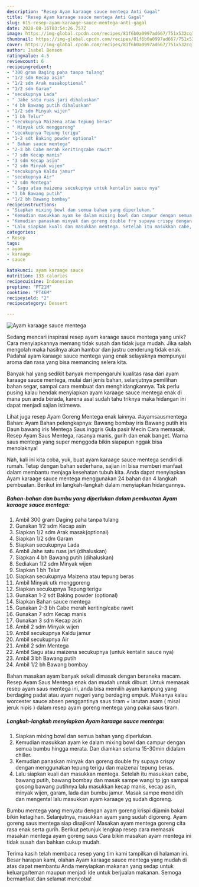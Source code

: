 ```yaml
---
description: "Resep Ayam karaage sauce mentega Anti Gagal"
title: "Resep Ayam karaage sauce mentega Anti Gagal"
slug: 615-resep-ayam-karaage-sauce-mentega-anti-gagal
date: 2020-08-16T03:54:26.757Z
image: https://img-global.cpcdn.com/recipes/81f6b0a0997ad667/751x532cq70/ayam-karaage-sauce-mentega-foto-resep-utama.jpg
thumbnail: https://img-global.cpcdn.com/recipes/81f6b0a0997ad667/751x532cq70/ayam-karaage-sauce-mentega-foto-resep-utama.jpg
cover: https://img-global.cpcdn.com/recipes/81f6b0a0997ad667/751x532cq70/ayam-karaage-sauce-mentega-foto-resep-utama.jpg
author: Isabel Benson
ratingvalue: 4.5
reviewcount: 6
recipeingredient:
- "300 gram Daging paha tanpa tulang"
- "1/2 sdm Kecap asin"
- "1/2 sdm Arak masakoptional"
- "1/2 sdm Garam"
- "secukupnya Lada"
- " Jahe satu ruas jari dihaluskan"
- "4 bh Bawang putih dihaluskan"
- "1/2 sdm Minyak wijen"
- "1 bh Telur"
- "secukupnya Maizena atau tepung beras"
- " Minyak utk menggoreng"
- "secukupnya Tepung terigu"
- "1-2 sdt Baking powder optional"
- " Bahan sauce mentega"
- "2-3 bh Cabe merah keritingcabe rawit"
- "7 sdm Kecap manis"
- "3 sdm Kecap asin"
- "2 sdm Minyak wijen"
- "secukupnya Kaldu jamur"
- "secukupnya Air"
- "2 sdm Mentega"
- " Sagu atau maizena secukupnya untuk kentalin sauce nya"
- "3 bh Bawang putih"
- "1/2 bh Bawang bombay"
recipeinstructions:
- "Siapkan mixing bowl dan semua bahan yang diperlukan."
- "Kemudian masukkan ayam ke dalam mixing bowl dan campur dengan semua bumbu hingga merata. Dan diamkan selama 15-30min didalam chiller."
- "Kemudian panaskan minyak dan goreng double fry supaya crispy dengan menggunakan tepung terigu dan maizena/ tepung beras."
- "Lalu siapkan kuali dan masukkan mentega. Setelah itu masukkan cabe, bawang putih, bawang bombay dan masak sampe wangi tp jgn sampai gosong bawang putihnya lalu masukkan kecap manis, kecap asin, minyak wijen, garam, lada dan bumbu jamur. Masak sampe mendidih dan mengental lalu masukkan ayam karaage yg sudah digoreng."
categories:
- Resep
tags:
- ayam
- karaage
- sauce

katakunci: ayam karaage sauce 
nutrition: 133 calories
recipecuisine: Indonesian
preptime: "PT21M"
cooktime: "PT46M"
recipeyield: "2"
recipecategory: Dessert

---
```



![Ayam karaage sauce mentega](https://img-global.cpcdn.com/recipes/81f6b0a0997ad667/751x532cq70/ayam-karaage-sauce-mentega-foto-resep-utama.jpg)

Sedang mencari inspirasi resep ayam karaage sauce mentega yang unik? Cara menyiapkannya memang tidak susah dan tidak juga mudah. Jika salah mengolah maka hasilnya akan hambar dan justru cenderung tidak enak. Padahal ayam karaage sauce mentega yang enak selayaknya mempunyai aroma dan rasa yang bisa memancing selera kita.

Banyak hal yang sedikit banyak mempengaruhi kualitas rasa dari ayam karaage sauce mentega, mulai dari jenis bahan, selanjutnya pemilihan bahan segar, sampai cara membuat dan menghidangkannya. Tak perlu pusing kalau hendak menyiapkan ayam karaage sauce mentega enak di mana pun anda berada, karena asal sudah tahu triknya maka hidangan ini dapat menjadi sajian istimewa.

Lihat juga resep Ayam Goreng Mentega enak lainnya. #ayamsausmentega Bahan: Ayam Bahan pelengkapnya: Bawang bombay iris Bawang putih iris Daun bawang iris Mentega Saus inggris Gula pasir Mecin Cara memasak. Resep Ayam Saus Mentega, rasanya manis, gurih dan enak banget. Warna saus mentega yang super menggoda bikin siapapun nggak bisa menolaknya!


Nah, kali ini kita coba, yuk, buat ayam karaage sauce mentega sendiri di rumah. Tetap dengan bahan sederhana, sajian ini bisa memberi manfaat dalam membantu menjaga kesehatan tubuh kita. Anda dapat menyiapkan Ayam karaage sauce mentega menggunakan 24 bahan dan 4 langkah pembuatan. Berikut ini langkah-langkah dalam menyiapkan hidangannya.

<!--inarticleads1-->

##### Bahan-bahan dan bumbu yang diperlukan dalam pembuatan Ayam karaage sauce mentega:

1. Ambil 300 gram Daging paha tanpa tulang
1. Gunakan 1/2 sdm Kecap asin
1. Siapkan 1/2 sdm Arak masak(optional)
1. Siapkan 1/2 sdm Garam
1. Siapkan secukupnya Lada
1. Ambil  Jahe satu ruas jari (dihaluskan)
1. Siapkan 4 bh Bawang putih (dihaluskan)
1. Sediakan 1/2 sdm Minyak wijen
1. Siapkan 1 bh Telur
1. Siapkan secukupnya Maizena atau tepung beras
1. Ambil  Minyak utk menggoreng
1. Siapkan secukupnya Tepung terigu
1. Gunakan 1-2 sdt Baking powder (optional)
1. Siapkan  Bahan sauce mentega
1. Gunakan 2-3 bh Cabe merah keriting/cabe rawit
1. Gunakan 7 sdm Kecap manis
1. Gunakan 3 sdm Kecap asin
1. Ambil 2 sdm Minyak wijen
1. Ambil secukupnya Kaldu jamur
1. Ambil secukupnya Air
1. Ambil 2 sdm Mentega
1. Ambil  Sagu atau maizena secukupnya (untuk kentalin sauce nya)
1. Ambil 3 bh Bawang putih
1. Ambil 1/2 bh Bawang bombay


Bahan masakan ayam banyak sekali dimasak dengan beraneka macam. Resep Ayam Saus Mentega enak dan mudah untuk dibuat. Untuk memasak resep ayam saus mentega ini, anda bisa memilih ayam kampung yang berdaging padat atau ayam negeri yang berdaging empuk. Makanya kalau worcester sauce absen penggantinya saus tiram + larutan asam ( misal jeruk nipis ) dalam resep ayam goreng mentega yang pakai saus tiram. 

<!--inarticleads2-->

##### Langkah-langkah menyiapkan Ayam karaage sauce mentega:

1. Siapkan mixing bowl dan semua bahan yang diperlukan.
1. Kemudian masukkan ayam ke dalam mixing bowl dan campur dengan semua bumbu hingga merata. Dan diamkan selama 15-30min didalam chiller.
1. Kemudian panaskan minyak dan goreng double fry supaya crispy dengan menggunakan tepung terigu dan maizena/ tepung beras.
1. Lalu siapkan kuali dan masukkan mentega. Setelah itu masukkan cabe, bawang putih, bawang bombay dan masak sampe wangi tp jgn sampai gosong bawang putihnya lalu masukkan kecap manis, kecap asin, minyak wijen, garam, lada dan bumbu jamur. Masak sampe mendidih dan mengental lalu masukkan ayam karaage yg sudah digoreng.


Bumbu mentega yang menyatu dengan ayam goreng krispi dijamin bakal bikin ketagihan. Selanjutnya, masukkan ayam yang sudah digoreng. Ayam goreng saus mentega siap disajikan! Masakan ayam mentega goreng cita rasa enak serta gurih. Berikut petunjuk lengkap resep cara memasak masakan mentega ayam goreng saus Cara bikin masakan ayam mentega ini tidak susah dan bahkan cukup mudah. 

Terima kasih telah membaca resep yang tim kami tampilkan di halaman ini. Besar harapan kami, olahan Ayam karaage sauce mentega yang mudah di atas dapat membantu Anda menyiapkan makanan yang sedap untuk keluarga/teman maupun menjadi ide untuk berjualan makanan. Semoga bermanfaat dan selamat mencoba!
